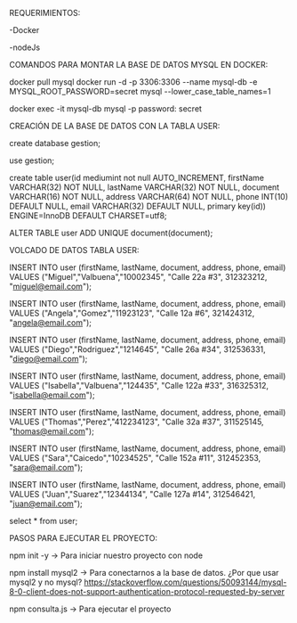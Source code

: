 REQUERIMIENTOS:

 -Docker
 
 -nodeJs

COMANDOS PARA MONTAR LA BASE DE DATOS MYSQL EN DOCKER:

docker pull mysql
docker run -d -p 3306:3306 --name mysql-db -e MYSQL_ROOT_PASSWORD=secret mysql --lower_case_table_names=1

docker exec -it mysql-db mysql -p
password: secret

CREACIÓN DE LA BASE DE DATOS CON LA TABLA USER:

create database gestion;

use gestion;

create table user(id mediumint not null AUTO_INCREMENT, firstName VARCHAR(32) NOT NULL, lastName VARCHAR(32) NOT NULL, document VARCHAR(16) NOT NULL, address VARCHAR(64) NOT NULL, phone INT(10) DEFAULT NULL, email VARCHAR(32) DEFAULT NULL, primary key(id)) ENGINE=InnoDB DEFAULT CHARSET=utf8;

ALTER TABLE user ADD UNIQUE document(document);

VOLCADO DE DATOS TABLA USER:

INSERT INTO user (firstName, lastName, document, address, phone, email) VALUES ("Miguel","Valbuena","10002345", "Calle 22a #3", 312323212, "miguel@email.com");

INSERT INTO user (firstName, lastName, document, address, phone, email) VALUES ("Angela","Gomez","11923123", "Calle 12a #6", 321424312, "angela@email.com");

INSERT INTO user (firstName, lastName, document, address, phone, email) VALUES ("Diego","Rodriguez","1214645", "Calle 26a #34", 312536331, "diego@email.com");

INSERT INTO user (firstName, lastName, document, address, phone, email) VALUES ("Isabella","Valbuena","124435", "Calle 122a #33", 316325312, "isabella@email.com");

INSERT INTO user (firstName, lastName, document, address, phone, email) VALUES ("Thomas","Perez","412234123", "Calle 32a #37", 311525145, "thomas@email.com");

INSERT INTO user (firstName, lastName, document, address, phone, email) VALUES ("Sara","Caicedo","10234525", "Calle 152a #11", 312452353, "sara@email.com");

INSERT INTO user (firstName, lastName, document, address, phone, email) VALUES ("Juan","Suarez","12344134", "Calle 127a #14", 312546421, "juan@email.com");

select * from user;

PASOS PARA EJECUTAR EL PROYECTO:

npm init -y -> Para iniciar nuestro proyecto con node

npm install mysql2 -> Para conectarnos a la base de datos. ¿Por que usar mysql2 y no mysql? https://stackoverflow.com/questions/50093144/mysql-8-0-client-does-not-support-authentication-protocol-requested-by-server

npm consulta.js -> Para ejecutar el proyecto